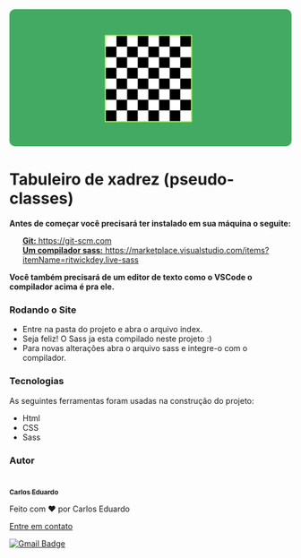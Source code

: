 <kbd>
<img src="./img/image-project.png" style="border-radius: 10px">
</kbd>
<br>
<h1>Tabuleiro de xadrez (pseudo-classes)</h1>
<p style="font-weight: bold">Antes de começar você precisará ter instalado em sua máquina o seguite:</p>
<ul>
    <a href="https://git-scm.com"><span style="font-weight: bold">Git:</span> https://git-scm.com</a>
    <br>
    <a href="https://marketplace.visualstudio.com/items?itemName=ritwickdey.live-sass"><span style="font-weight: bold">Um compilador sass:</span> https://marketplace.visualstudio.com/items?itemName=ritwickdey.live-sass</a>    
    <br>
</ul>

<p style="font-weight: bold">Você também precisará de um editor de texto como o VSCode o compilador acima é pra ele.</p>

### Rodando o Site

<ul>
    <li>Entre na pasta do projeto e abra o arquivo index.</li>
    <li>Seja feliz! O Sass ja esta compilado neste projeto :)</li>
    <li>Para novas alterações abra o arquivo sass e integre-o com o compilador.</li>
</ul>

### Tecnologias

<p>As seguintes ferramentas foram usadas na construção do projeto:</p>
<ul>
    <li>Html</li>
    <li>CSS</li>
    <li>Sass</li>
</ul>

### Autor

<a href="">
 <img style="border-radius: 50%;" src="https://avatars.githubusercontent.com/u/50811913?s=460&u=e1c04894465fe053a294c52018828a33e47d1dd4&v=4" width="100px;" alt=""/>
 <br />
 <sub><b>Carlos Eduardo</b></sub></a>


Feito com ❤️ por Carlos Eduardo

<a href="mailto:carloseduardodiasbatista@gmail.com">Entre em contato</a>

[![Gmail Badge](https://img.shields.io/badge/-carloseduardodiasbatista@gmail.com-c14438?style=flat-square&logo=Gmail&logoColor=white&link=mailto:carloseduardodiasbatista@gmail.com)](mailto:carloseduardodiasbatista@gmail.com)